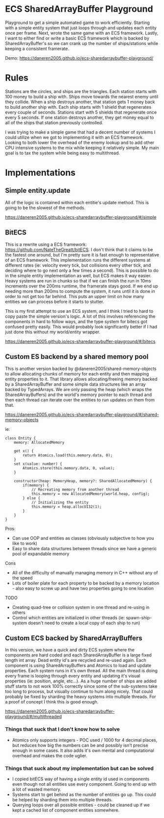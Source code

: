 # ECS SharedArrayBuffer Playground
Playground to get a simple automated game to work efficiently.  Starting with a simple entity system that just loops through and updates each entity once per frame.  Next, wrote the same game with an ECS framework.  Lastly, I want to either find or write a basic ECS framework which is backed by SharedArrayBuffer's so we can crank up the number of ships/stations while keeping a consistent framerate.

Demo: https://daneren2005.github.io/ecs-sharedarraybuffer-playground/

# Rules
Stations are the circles, and ships are the triangles.  Each station starts with 100 money to build a ship with.  Ships move towards the nearest enemy until they collide.  When a ship destroys another, that station gets 1 money back to build another ship with.  Each ship starts with 1 shield that regenerates every couple of seconds.  Stations start with 5 shields that regenerate once every 5 seconds.  If one station destroys another, they get money equal to all of the ships that station previously controlled.

I was trying to make a simple game that had a decent number of systems I could utilize when we got to implementing it with an ECS framework.  Looking to both lower the overhead of the enemy lookup and to add other CPU intensive systems to the mix while keeping it relatively simple.  My main goal is to tax the system while being easy to multithread.

# Implementations
## Simple entity.update
All of the logic is contained within each entitie's update method.  This is going to be the slowest of the methods.

https://daneren2005.github.io/ecs-sharedarraybuffer-playground/#/simple

## BitECS
This is a rewrite using a ECS framework: https://github.com/NateTheGreatt/bitECS.  I don't think that it claims to be the fastest one around, but I'm pretty sure it is fast enough to representative of an ECS framework.  This implementation runs the different systems at different rates (ie: velocity every tick, but collisions every other tick, and deciding where to go next only a few times a second).  This is possible to do in the simple entity implementation as well, but ECS makes it way easier.  Heavy systems are run in chunks so that if we can finish the run in 10ms increments over the 200ms runtime, the framerate stays good.  If we end up needing more than 200ms to compute the system, it runs until it is done in order to not get too far behind.  This puts an upper limit on how many entities we can process before it starts to stutter.

This is my first attempt to use an ECS system, and I think I tried to hard to copy paste the simple version's logic.  A lot of this involves referencing the components in hard to follow ways, and the type system for bitecs got confused pretty easily.  This would probably look significantly better if I had just done this without my world/entity wrapper.

https://daneren2005.github.io/ecs-sharedarraybuffer-playground/#/bitecs

## Custom ES backend by a shared memory pool
This is another version backed by @daneren2005/shared-memory-objects to allow allocating chunks of memory for each entity and then mapping entity properties to it.  That library allows allocating/freeing memory backed by a SharedArrayBuffer and some simple data structures like an array backed by TypedArrays.  We are only passing the heap (which wraps the SharedArrayBuffers) and the world's memory pointer to each thread and then each thread can iterate over the entities to run updates on them from that.

https://daneren2005.github.io/ecs-sharedarraybuffer-playground/#/shared-memory-objects

ie: 
```
class Entity {
	memory: AllocatedMemory

	get x() {
		return Atomics.load(this.memory.data, 0);
	}
	set x(value: number) {
		Atomics.store(this.memory.data, 0, value);
	}

	constructor(heap: MemoryHeap, memory?: SharedAllocatedMemory) {
		if(memory) {
			// Recreating memory from another thread
			this.memory = new AllocatedMemory(world.heap, config);
		} else {
			// Initializing the entity
			this.memory = heap.allocUI32(1);
		}
	}
}
```

Pros:
* Can use OOP and entities as classes (obviously subjective to how you like to work)
* Easy to share data structures between threads since we have a generic pool of expandable memory

Cons
* All of the difficulty of manually managing memory in C++ without any of the speed
* Lots of boiler plate for each property to be backed by a memory location - also easy to screw up and have two properties going to one location

TODO
* Creating quad-tree or collision system in one thread and re-using in others
* Control which entities are initialized in other threads (ie: spawn-ship-system doesn't need to create a local copy of each ship to run)



## Custom ECS backed by SharedArrayBuffers
In this version, we have a quick and dirty ECS system where the components are hard coded and each SharedArrayBuffer is a large fixed length int array.  Dead entity id's are recycled and re-used again.  Each component is using SharedArrayBuffers and Atomics to load and update properties.  Each system runs in it's own thread.  All the main thread is doing every frame is looping through every entity and updating it's visual properties (ie: position, angle, etc...).  As a huge number of ships are added stuff starts to not work 100% correctly since some of the sub-systems take too long to process, but visually continue to hum along nicely.  That could probably be fixed by sharding the heavy systems into multiple threads.  For a proof of concept I think this is good enough.

https://daneren2005.github.io/ecs-sharedarraybuffer-playground/#/multithreaded

### Things that suck that I don't know how to solve
* Atomics only supports integers - POC used / 1000 for 4 decimal places, but reduces how big the numbers can be and possibly isn't precise enough in some cases.  It also adds it's own mental and computational overhead and makes the code uglier.

### Things that suck about my implementation but can be solved
* I copied bitECS way of having a single entity id used in components even though not all entities use every component.  Going to end up with a lot of wasted memory.
* Systems start to get behind as the number of entities go up.  This could be helped by sharding them into multiple threads.
* Querying loops over all possible entities - could be cleaned up if we kept a cached list of component entities somewhere.